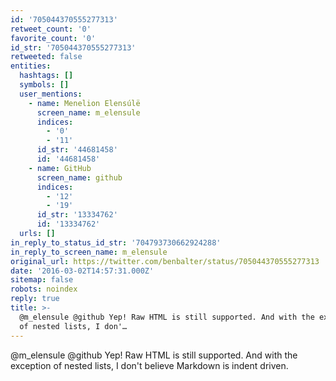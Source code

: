 ```yaml
---
id: '705044370555277313'
retweet_count: '0'
favorite_count: '0'
id_str: '705044370555277313'
retweeted: false
entities:
  hashtags: []
  symbols: []
  user_mentions:
    - name: Menelion Elensúlë
      screen_name: m_elensule
      indices:
        - '0'
        - '11'
      id_str: '44681458'
      id: '44681458'
    - name: GitHub
      screen_name: github
      indices:
        - '12'
        - '19'
      id_str: '13334762'
      id: '13334762'
  urls: []
in_reply_to_status_id_str: '704793730662924288'
in_reply_to_screen_name: m_elensule
original_url: https://twitter.com/benbalter/status/705044370555277313
date: '2016-03-02T14:57:31.000Z'
sitemap: false
robots: noindex
reply: true
title: >-
  @m_elensule @github Yep! Raw HTML is still supported. And with the exception
  of nested lists, I don'…
---
```


@m_elensule @github Yep! Raw HTML is still supported. And with the exception of nested lists, I don't believe Markdown is indent driven.